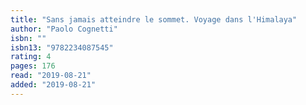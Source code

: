 ```yaml
---
title: "Sans jamais atteindre le sommet. Voyage dans l'Himalaya"
author: "Paolo Cognetti"
isbn: ""
isbn13: "9782234087545"
rating: 4
pages: 176
read: "2019-08-21"
added: "2019-08-21"
---
```



